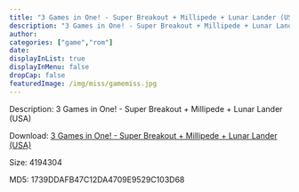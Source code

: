 ```yaml
---
title: "3 Games in One! - Super Breakout + Millipede + Lunar Lander (USA)"
description: "3 Games in One! - Super Breakout + Millipede + Lunar Lander (USA)"
author: 
categories: ["game","rom"]
date: 
displayInList: true
displayInMenu: false
dropCap: false
featuredImage: /img/miss/gamemiss.jpg
---
```


Description: 3 Games in One! - Super Breakout + Millipede + Lunar Lander (USA)

Download: <a style="text-decoration:underline;" href="https://mega.nz/#!XPJWgADK!308iSNpnXJF1EpttGBH7jztXy7BtIYiLwhxu1gWYdaY" target = "_blank" rel = "nofollow" > 3 Games in One! - Super Breakout + Millipede + Lunar Lander (USA)</a>

Size: 4194304

MD5: 1739DDAFB47C12DA4709E9529C103D68

